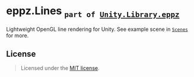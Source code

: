 # eppz.Lines <sub>`part of `[`Unity.Library.eppz`](https://github.com/eppz/Unity.Library.eppz)</sub>

Lightweight OpenGL line rendering for Unity. See example scene in [`Scenes`](Scenes) for more.

## License

> Licensed under the [MIT license](http://en.wikipedia.org/wiki/MIT_License).
